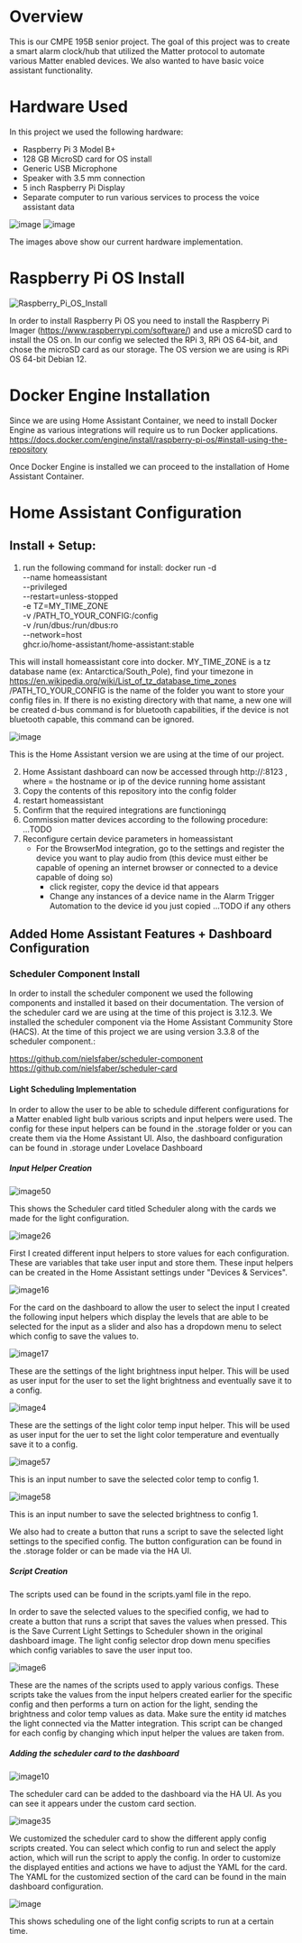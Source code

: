 # Overview
This is our CMPE 195B senior project. The goal of this project was to create a smart alarm clock/hub that utilized the Matter protocol to automate various Matter enabled devices. We also wanted to have basic voice assistant functionality.

# Hardware Used
In this project we used the following hardware:
- Raspberry Pi 3 Model B+
- 128 GB MicroSD card for OS install
- Generic USB Microphone
- Speaker with 3.5 mm connection
- 5 inch Raspberry Pi Display
- Separate computer to run various services to process the voice assistant data

![image](https://github.com/user-attachments/assets/7c61d234-c8f7-4c76-a245-99bfbaf7bf3f)
![image](https://github.com/user-attachments/assets/e6cc2abc-3600-4866-b90d-697d0a20c307)

The images above show our current hardware implementation.

# Raspberry Pi OS Install
![Raspberry_Pi_OS_Install](https://github.com/user-attachments/assets/62f728f9-0f50-4e1d-bcfd-d3fb5d24c8d4)

In order to install Raspberry Pi OS you need to install the Raspberry Pi Imager (https://www.raspberrypi.com/software/) and use a microSD card to install the OS on. In our config we selected the RPi 3, RPi OS 64-bit, and chose the microSD card as our storage. The OS version we are using is RPi OS 64-bit Debian 12.

# Docker Engine Installation
Since we are using Home Assistant Container, we need to install Docker Engine as various integrations will require us to run Docker applications.
https://docs.docker.com/engine/install/raspberry-pi-os/#install-using-the-repository

Once Docker Engine is installed we can proceed to the installation of Home Assistant Container.

# Home Assistant Configuration
## Install + Setup:
1) run the following command for install:
   docker run -d \
  --name homeassistant \
  --privileged \
  --restart=unless-stopped \
  -e TZ=MY_TIME_ZONE \
  -v /PATH_TO_YOUR_CONFIG:/config \
  -v /run/dbus:/run/dbus:ro \
  --network=host \
  ghcr.io/home-assistant/home-assistant:stable

  This will install homeassistant core into docker. MY_TIME_ZONE is a tz database name (ex: Antarctica/South_Pole), find your timezone in https://en.wikipedia.org/wiki/List_of_tz_database_time_zones
  /PATH_TO_YOUR_CONFIG is the name of the folder you want to store your config files in. If there is no existing directory with that name, a new one will be created
  d-bus command is for bluetooth capabilities, if the device is not bluetooth capable, this command can be ignored.

  ![image](https://github.com/user-attachments/assets/751f5bfe-e882-49fb-99e3-f1b26f38cf5b)
  
  This is the Home Assistant version we are using at the time of our project.

2) Home Assistant dashboard can now be accessed through http://<host>:8123 , where <host> = the hostname or ip of the device running home assistant
3) Copy the contents of this repository into the config folder
4) restart homeassistant
5) Confirm that the required integrations are functioningq
6) Commission matter devices according to the following procedure:
    ...TODO
7) Reconfigure certain device parameters in homeassistant
   - For the BrowserMod integration, go to the settings and register the device you want to play audio from (this device must either be capable of opening an internet browser or connected to a device capable of doing so)
      - click register, copy the device id that appears
      - Change any instances of a device name in the Alarm Trigger Automation to the device id you just copied
  ...TODO if any others

## Added Home Assistant Features + Dashboard Configuration
### Scheduler Component Install
In order to install the scheduler component we used the following components and installed it based on their documentation. The version of the scheduler card we are using at the time of this project is 3.12.3. We installed the scheduler component via the Home Assistant Community Store (HACS). At the time of this project we are using version 3.3.8 of the scheduler component.:

https://github.com/nielsfaber/scheduler-component
https://github.com/nielsfaber/scheduler-card

#### Light Scheduling Implementation
In order to allow the user to be able to schedule different configurations for a Matter enabled light bulb various scripts and input helpers were used. The config for these input helpers can be found in the .storage folder or you can create them via the Home Assistant UI. Also, the dashboard configuration can be found in .storage under Lovelace Dashboard 

##### Input Helper Creation
![image50](https://github.com/user-attachments/assets/afe6aefe-ff1e-42ed-9246-823eb1cb922a)

This shows the Scheduler card titled Scheduler along with the cards we made for the light configuration.


![image26](https://github.com/user-attachments/assets/a4671082-bf1e-49b0-9258-788fc0a1639b)

First I created different input helpers to store values for each configuration. These are variables that take user input and store them. These input helpers can be created in the Home Assistant settings under "Devices & Services".


![image16](https://github.com/user-attachments/assets/1f365a05-3758-4012-9f2a-7c611dc35ba2)

For the card on the dashboard to allow the user to select the input I created the following input helpers which display the levels that are able to be selected for the input as a slider and also has a dropdown menu to select which config to save the values to.


![image17](https://github.com/user-attachments/assets/01d71cc4-9024-40f3-aac8-18c4a370733e)

These are the settings of the light brightness input helper. This will be used as user input for the user to set the light brightness and eventually save it to a config.


![image4](https://github.com/user-attachments/assets/c50e47af-43a0-40e7-aa1d-0b6d7d068515)

These are the settings of the light color temp input helper. This will be used as user input for the uer to set the light color temperature and eventually save it to a config.


![image57](https://github.com/user-attachments/assets/270dc098-8ae3-4b02-9917-4cb3bb25ea37)

This is an input number to save the selected color temp to config 1.


![image58](https://github.com/user-attachments/assets/cb24c244-a8c3-4979-a484-46b08bf1a6c2)

This is an input number to save the selected brightness to config 1.


We also had to create a button that runs a script to save the selected light settings to the specified config. The button configuration can be found in the .storage folder or can be made via the HA UI.

##### Script Creation
The scripts used can be found in the scripts.yaml file in the repo.

In order to save the selected values to the specified config, we had to create a button that runs a script that saves the values when pressed. This is the Save Current Light Settings to Scheduler shown in the original dashboard image. The light config selector drop down menu specifies which config variables to save the user input too.


![image6](https://github.com/user-attachments/assets/ef3b93df-2f61-41ef-a5a6-5b19680c762c)

These are the names of the scripts used to apply various configs. These scripts take the values from the input helpers created earlier for the specific config and then performs a turn on action for the light, sending the brightness and color temp values as data. Make sure the entity id matches the light connected via the Matter integration. This script can be changed for each config by changing which input helper the values are taken from.


##### Adding the scheduler card to the dashboard
![image10](https://github.com/user-attachments/assets/5c7c9c01-83ef-4e73-ba26-31cb2b66fb85)

The scheduler card can be added to the dashboard via the HA UI. As you can see it appears under the custom card section.


![image35](https://github.com/user-attachments/assets/749a369d-fd7a-4368-9c92-0b335722a40b)

We customized the scheduler card to show the different apply config scripts created. You can select which config to run and select the apply action, which will run the script to apply the config. In order to customize the displayed entities and actions we have to adjust the YAML for the card. The YAML for the customized section of the card can be found in the main dashboard configuration. 


![image](https://github.com/user-attachments/assets/44fc75a6-3138-41b8-a953-8428004b8a5d)

This shows scheduling one of the light config scripts to run at a certain time.




